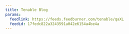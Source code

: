 ```yaml
---
title: Tenable Blog
params:
  feedlink: https://feeds.feedburner.com/tenable/qaXL
  feedid: 17fedc822a3243591a042e6154a4be4a
---
```

